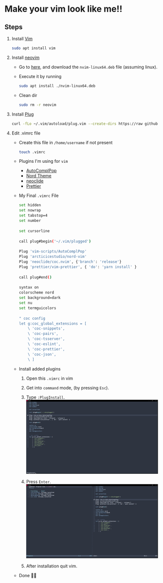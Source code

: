 # Make your vim look like me!!

## Steps
1. Install [Vim](https://github.com/vim/vim)
    ```bash
    sudo apt install vim
    ```

2.  Install [neovim](https://github.com/neovim/neovim)
    - Go to [here](https://github.com/neovim/neovim/releases/latest), and download the ```nvim-linux64.deb``` file (assuming linux).

    - Execute it by running
        ```bash
        sudo apt install ./nvim-linux64.deb
        ```

    - Clean dir
        ```bash
        sudo rm -r neovim
        ```

3.  Install [Plug](https://github.com/junegunn/vim-plug)
    ```bash
    curl -fLo ~/.vim/autoload/plug.vim --create-dirs https://raw githubusercontent.com/junegunn/vim-plug/master/plug.vim
    ```

4. Edit .vimrc file
    - Create this file in ```/home/username``` if not present
        ```bash
        touch .vimrc
        ```
    
    - Plugins I'm using for ```vim```
        - [AutoComplPop](https://github.com/vim-scripts/AutoComplPop)
        - [Nord Theme](https://github.com/arcticicestudio/nord-vim)
        - [neoclide](https://github.com/neoclide/coc.nvim)
        - [Prettier](https://github.com/prettier/vim-prettier)

    - My Final ```.vimrc``` File
        ```bash
        set hidden
        set nowrap
        set tabstop=4
        set number

        set cursorline

        call plug#begin('~/.vim/plugged')

        Plug 'vim-scripts/AutoComplPop'
        Plug 'arcticicestudio/nord-vim'
        Plug 'neoclide/coc.nvim', {'branch': 'release'}
        Plug 'prettier/vim-prettier', { 'do': 'yarn install' }

        call plug#end()

        syntax on
        colorscheme nord
        set background=dark
        set nu
        set termguicolors

        " coc config
        let g:coc_global_extensions = [
            \ 'coc-snippets',
            \ 'coc-pairs',
            \ 'coc-tsserver',
            \ 'coc-eslint',
            \ 'coc-prettier',
            \ 'coc-json',
            \ ]
        ```

    - Install added plugins
        1. Open this ```.vimrc``` in vim
        2. Get into ```command``` mode, (by pressing ```Esc```).
        3. Type ```:PlugInstall```.
            ![image](../assets/vim-plug-1.png)

        4. Press ```Enter```.
            ![image](../assets/vim-plug-2.png)

        5. After installation quit vim.

    - Done 🥳🥳